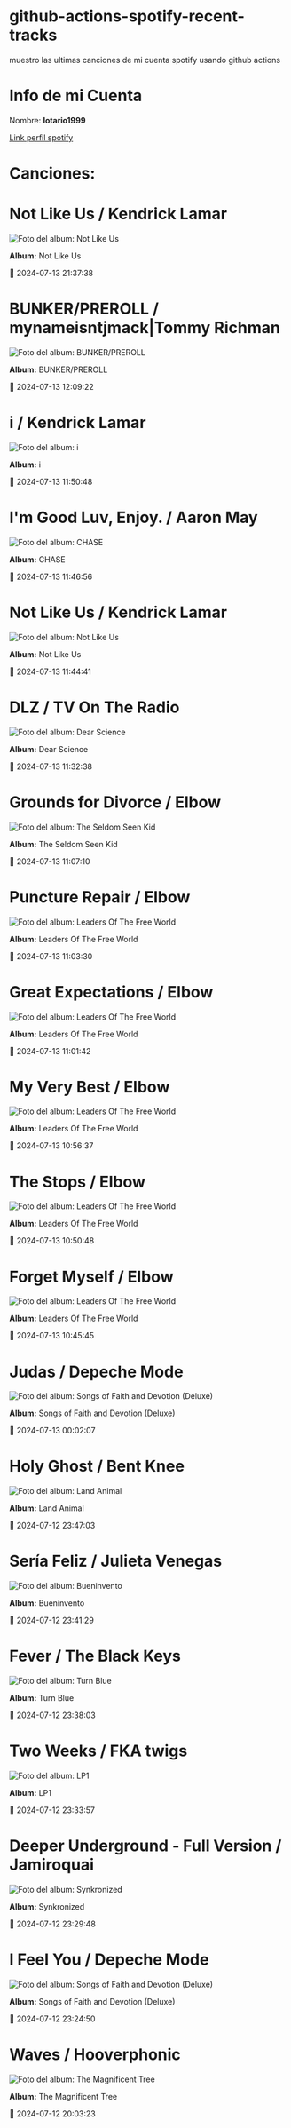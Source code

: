 

# github-actions-spotify-recent-tracks        

muestro las ultimas canciones de mi cuenta spotify usando github actions

# Info de mi Cuenta
Nombre: **lotario1999**

[Link perfil spotify](https://open.spotify.com/user/lotario1999)

# Canciones:



# **Not Like Us** / Kendrick Lamar

![Foto del album: Not Like Us](https://i.scdn.co/image/ab67616d00001e021ea0c62b2339cbf493a999ad)

**Album:** Not Like Us

📅 2024-07-13 21:37:38


# **BUNKER/PREROLL** / mynameisntjmack|Tommy Richman

![Foto del album: BUNKER/PREROLL](https://i.scdn.co/image/ab67616d00001e0267d8132be6d64ca19ade4d4f)

**Album:** BUNKER/PREROLL

📅 2024-07-13 12:09:22


# **i** / Kendrick Lamar

![Foto del album: i](https://i.scdn.co/image/ab67616d00001e026d89f336fbfbdf2089701da0)

**Album:** i

📅 2024-07-13 11:50:48


# **I'm Good Luv, Enjoy.** / Aaron May

![Foto del album: CHASE](https://i.scdn.co/image/ab67616d00001e0253c7a0c956286b6a39185af4)

**Album:** CHASE

📅 2024-07-13 11:46:56


# **Not Like Us** / Kendrick Lamar

![Foto del album: Not Like Us](https://i.scdn.co/image/ab67616d00001e021ea0c62b2339cbf493a999ad)

**Album:** Not Like Us

📅 2024-07-13 11:44:41


# **DLZ** / TV On The Radio

![Foto del album: Dear Science](https://i.scdn.co/image/ab67616d00001e0213bfc2f5f0debc84f100b9ef)

**Album:** Dear Science

📅 2024-07-13 11:32:38


# **Grounds for Divorce** / Elbow

![Foto del album: The Seldom Seen Kid](https://i.scdn.co/image/ab67616d00001e02967a417ba6b1db017324e8a8)

**Album:** The Seldom Seen Kid

📅 2024-07-13 11:07:10


# **Puncture Repair** / Elbow

![Foto del album: Leaders Of The Free World](https://i.scdn.co/image/ab67616d00001e028ceddc7ebcd8896e86ea1bfe)

**Album:** Leaders Of The Free World

📅 2024-07-13 11:03:30


# **Great Expectations** / Elbow

![Foto del album: Leaders Of The Free World](https://i.scdn.co/image/ab67616d00001e028ceddc7ebcd8896e86ea1bfe)

**Album:** Leaders Of The Free World

📅 2024-07-13 11:01:42


# **My Very Best** / Elbow

![Foto del album: Leaders Of The Free World](https://i.scdn.co/image/ab67616d00001e028ceddc7ebcd8896e86ea1bfe)

**Album:** Leaders Of The Free World

📅 2024-07-13 10:56:37


# **The Stops** / Elbow

![Foto del album: Leaders Of The Free World](https://i.scdn.co/image/ab67616d00001e028ceddc7ebcd8896e86ea1bfe)

**Album:** Leaders Of The Free World

📅 2024-07-13 10:50:48


# **Forget Myself** / Elbow

![Foto del album: Leaders Of The Free World](https://i.scdn.co/image/ab67616d00001e028ceddc7ebcd8896e86ea1bfe)

**Album:** Leaders Of The Free World

📅 2024-07-13 10:45:45


# **Judas** / Depeche Mode

![Foto del album: Songs of Faith and Devotion (Deluxe)](https://i.scdn.co/image/ab67616d00001e02029fe2605ca0c2edd929658f)

**Album:** Songs of Faith and Devotion (Deluxe)

📅 2024-07-13 00:02:07


# **Holy Ghost** / Bent Knee

![Foto del album: Land Animal](https://i.scdn.co/image/ab67616d00001e02b3e6b1494af0def99c9d80f0)

**Album:** Land Animal

📅 2024-07-12 23:47:03


# **Sería Feliz** / Julieta Venegas

![Foto del album: Bueninvento](https://i.scdn.co/image/ab67616d00001e0233a3f661128d181cebac962a)

**Album:** Bueninvento

📅 2024-07-12 23:41:29


# **Fever** / The Black Keys

![Foto del album: Turn Blue](https://i.scdn.co/image/ab67616d00001e021af8fb0d8859055d35d2290f)

**Album:** Turn Blue

📅 2024-07-12 23:38:03


# **Two Weeks** / FKA twigs

![Foto del album: LP1](https://i.scdn.co/image/ab67616d00001e0277a39a4e1d5d0f24dac1130a)

**Album:** LP1

📅 2024-07-12 23:33:57


# **Deeper Underground - Full Version** / Jamiroquai

![Foto del album: Synkronized](https://i.scdn.co/image/ab67616d00001e024ccb64f022a53d3e8ec84a20)

**Album:** Synkronized

📅 2024-07-12 23:29:48


# **I Feel You** / Depeche Mode

![Foto del album: Songs of Faith and Devotion (Deluxe)](https://i.scdn.co/image/ab67616d00001e02029fe2605ca0c2edd929658f)

**Album:** Songs of Faith and Devotion (Deluxe)

📅 2024-07-12 23:24:50


# **Waves** / Hooverphonic

![Foto del album: The Magnificent Tree](https://i.scdn.co/image/ab67616d00001e02adc391e06a1ecdc2cb4d193f)

**Album:** The Magnificent Tree

📅 2024-07-12 20:03:23
